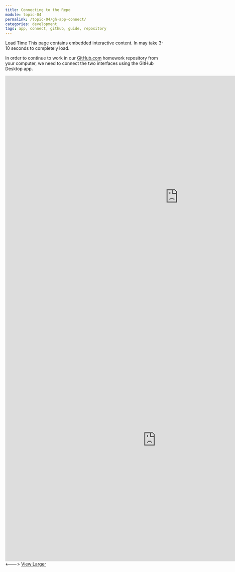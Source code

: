 ```yaml
---
title: Connecting to the Repo
module: topic-04
permalink: /topic-04/gh-app-connect/
categories: development
tags: app, connect, github, guide, repository
---
```


<div class="divider-heading"></div>


<span class="label label-warning">Load Time</span> This page contains embedded interactive content. In may take 3-10 seconds to completely load.

In order to continue to work in our <a href="" target="_blank">GitHub.com</a> homework repository from your computer, we need to connect the two interfaces using the GitHub Desktop app.


<iframe src="https://montana-media-arts.github.io/webDesignFall2023/hp5/GitHubPages1.html?embed=true" width="1099" height="770" frameborder="0" allowfullscreen="allowfullscreen"></iframe>
<!--->
<iframe src="https://umontanamediaarts.com/MART341/wp-admin/admin-ajax.php?action=h5p_embed&id=22" width="958" height="773" frameborder="0" allowfullscreen="allowfullscreen"></iframe><script src="https://umontanamediaarts.com/MART341/wp-content/plugins/h5p/h5p-php-library/js/h5p-resizer.js" charset="UTF-8"></script><--->
<a href="https://umontanamediaarts.com/MART341/wp-admin/admin-ajax.php?action=h5p_embed&id=22" class="btn btn-default btn-xs" target="_blank">View Larger</a>
